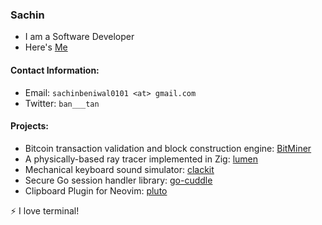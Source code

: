 ### Sachin

- I am a Software Developer
- Here's [Me](https://benodiwal.vercel.app)

#### Contact Information:
- Email: `sachinbeniwal0101 <at> gmail.com`
- Twitter: `ban___tan`

#### Projects:

- Bitcoin transaction validation and block construction engine: [BitMiner](https://github.com/benodiwal/BitMiner)
- A physically-based ray tracer implemented in Zig: [lumen](https://github.com/benodiwal/lumen)
- Mechanical keyboard sound simulator: [clackit](https://github.com/benodiwal/clackit)
- Secure Go session handler library: [go-cuddle](https://github.com/benodiwal/go-cuddle)
- Clipboard Plugin for Neovim: [pluto](https://github.com/benodiwal/pluto)

⚡ I love terminal!
